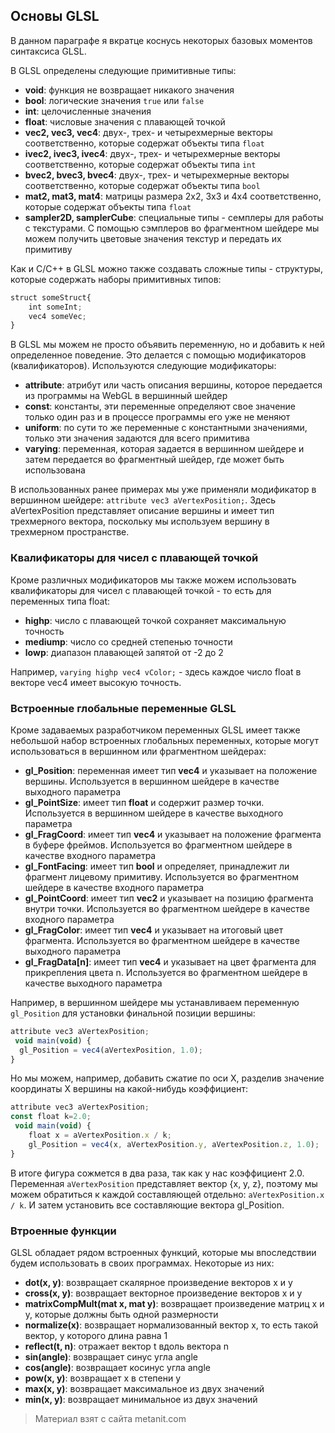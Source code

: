 ## Основы GLSL

В данном параграфе я вкратце коснусь некоторых базовых моментов синтаксиса GLSL.

В GLSL определены следующие примитивные типы:
- **void**: функция не возвращает никакого значения
- **bool**: логические значения `true` или `false`
- **int**: целочисленные значения
- **float**: числовые значения с плавающей точкой
- **vec2, vec3, vec4**: двух-, трех- и четырехмерные векторы соответственно, которые содержат объекты типа `float`
- **ivec2, ivec3, ivec4**: двух-, трех- и четырехмерные векторы соответственно, которые содержат объекты типа `int`
- **bvec2, bvec3, bvec4**: двух-, трех- и четырехмерные векторы соответственно, которые содержат объекты типа `bool`
- **mat2, mat3, mat4**: матрицы размера 2х2, 3х3 и 4х4 соответственно, которые содержат объекты типа `float`
- **sampler2D, samplerCube**: специальные типы - семплеры для работы с текстурами. С помощью сэмплеров во фрагментном шейдере мы можем 
получить цветовые значения текстур и передать их примитиву

Как и С/С++ в GLSL можно также создавать сложные типы - структуры, которые содержать наборы примитивных типов:

```js
struct someStruct{
    int someInt;
    vec4 someVec;
}
```

В GLSL мы можем не просто объявить переменную, но и добавить к ней определенное поведение. Это делается с помощью модификаторов (квалификаторов). Используются следующие модификаторы:
- **attribute**: атрибут или часть описания вершины, которое передается из программы на WebGL в вершинный шейдер
- **const**: константы, эти переменные определяют свое значение только один раз и в процессе программы его уже не меняют
- **uniform**: по сути то же переменные с константными значениями, только эти значения задаются для всего примитива
- **varying**: переменная, которая задается в вершинном шейдере и затем передается во фрагментный шейдер, где может быть использована

В использованных ранее примерах мы уже применяли модификатор в вершинном шейдере: `attribute vec3 aVertexPosition;`. Здесь aVertexPosition представляет описание вершины и имеет тип трехмерного вектора, поскольку мы используем вершину в трехмерном пространстве.

### Квалификаторы для чисел с плавающей точкой

Кроме различных модификаторов мы также можем использовать квалификаторы для чисел с плавающей точкой - то есть для переменных типа float:
- **highp**: число с плавающей точкой сохраняет максимальную точность
- **mediump**: число со средней степенью точности
- **lowp**: диапазон плавающей запятой от -2 до 2

Например, `varying highp vec4 vColor;` - здесь каждое число float в векторе vec4 имеет высокую точность.

### Встроенные глобальные переменные GLSL

Кроме задаваемых разработчиком переменных GLSL имеет также небольшой набор встроенных глобальных переменных, которые могут использоваться в вершинном или фрагментном шейдерах:
- **gl_Position**: переменная имеет тип **vec4** и указывает на положение вершины. Используется 
в вершинном шейдере в качестве выходного параметра
- **gl_PointSize**: имеет тип **float** и содержит размер точки. Используется 
в вершинном шейдере в качестве выходного параметра
- **gl_FragCoord**: имеет тип **vec4** и указывает на положение фрагмента в буфере фреймов. 
Используется во фрагментном шейдере в качестве входного параметра
- **gl_FontFacing**: имеет тип **bool** и определяет, принадлежит ли фрагмент лицевому примитиву. 
Используется во фрагментном шейдере в качестве входного параметра
- **gl_PointCoord**: имеет тип **vec2** и указывает на позицию фрагмента внутри точки. 
Используется во фрагментном шейдере в качестве входного параметра
- **gl_FragColor**: имеет тип **vec4** и указывает на итоговый цвет фрагмента. 
Используется во фрагментном шейдере в качестве выходного параметра
- **gl_FragData[n]**: имеет тип **vec4** и указывает на цвет фрагмента для прикрепления цвета n. 
Используется во фрагментном шейдере в качестве выходного параметра

Например, в вершинном шейдере мы устанавливаем переменную `gl_Position` для установки финальной позиции вершины:

```js
attribute vec3 aVertexPosition;
 void main(void) {
  gl_Position = vec4(aVertexPosition, 1.0);
}
```

Но мы можем, например, добавить сжатие по оси X, разделив значение координаты Х вершины на какой-нибудь коэффициент:

```js
attribute vec3 aVertexPosition;
const float k=2.0;
 void main(void) {
    float x = aVertexPosition.x / k;
    gl_Position = vec4(x, aVertexPosition.y, aVertexPosition.z, 1.0);
}
```

В итоге фигура сожмется в два раза, так как у нас коэффициент 2.0. Переменная `aVertexPosition` представляет вектор {x, y, z}, поэтому мы можем обратиться к каждой составляющей отдельно: `aVertexPosition.x / k`. И затем установить все составляющие вектора gl_Position.

### Втроенные функции

GLSL обладает рядом встроенных функций, которые мы впоследствии будем использовать в своих программах. Некоторые из них:
- **dot(x, y)**: возвращает скалярное произведение векторов x и y
- **cross(x, y)**: возвращает векторное произведение векторов x и y
- **matrixCompMult(mat x, mat y)**: возвращает произведение матриц x и y, которые должны быть одной размерности
- **normalize(x)**: возвращает нормализованный вектор x, то есть такой вектор, у которого длина равна 1
- **reflect(t, n)**: отражает вектор t вдоль вектора n
- **sin(angle)**: возвращает синус угла angle
- **cos(angle)**: возвращает косинус угла angle
- **pow(x, y)**: возвращает x в степени y
- **max(x, y)**: возвращает максимальное из двух значений
- **min(x, y)**: возвращает минимальное из двух значений


> Материал взят с сайта metanit.com